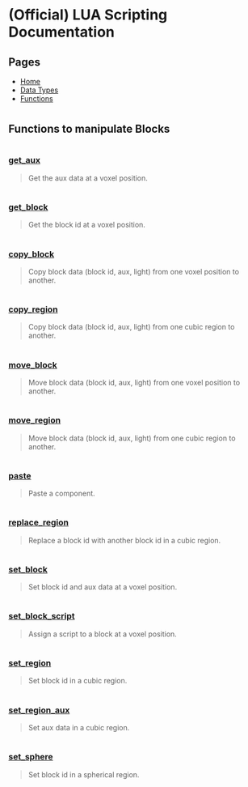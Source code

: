 
# (Official) LUA Scripting Documentation

## Pages
- [Home](../../index)
- [Data Types](../data-types)
- [Functions](../functions)

#
## Functions to manipulate Blocks
#
### [get_aux](Blocks/get_aux)
> Get the aux data at a voxel position.
#
### [get_block](Blocks/get_block)
> Get the block id at a voxel position.
#
### [copy_block](Blocks/copy_block)
> Copy block data (block id, aux, light) from one voxel position to another.
#
### [copy_region](Blocks/copy_region)
> Copy block data (block id, aux, light) from one cubic region to another.
#
### [move_block](Blocks/move_block)
> Move block data (block id, aux, light) from one voxel position to another.
#
### [move_region](Blocks/move_region)
> Move block data (block id, aux, light) from one cubic region to another.
#
### [paste](Blocks/paste)
> Paste a component.
#
### [replace_region](Blocks/replace_region)
> Replace a block id with another block id in a cubic region.
#
### [set_block](Blocks/set_block)
> Set block id and aux data at a voxel position.
#
### [set_block_script](Blocks/set_block_script)
> Assign a script to a block at a voxel position.
#
### [set_region](Blocks/set_region)
> Set block id in a cubic region.
#
### [set_region_aux](Blocks/set_region_aux)
> Set aux data in a cubic region.
#
### [set_sphere](Blocks/set_sphere)
> Set block id in a spherical region.
#
